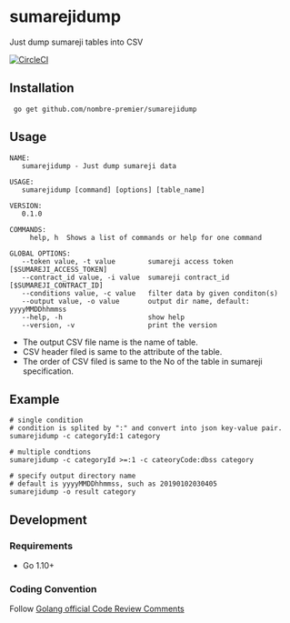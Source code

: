 # sumarejidump

Just dump sumareji tables into CSV

[![CircleCI](https://circleci.com/gh/nombre-premier/sumarejidump/tree/master.svg?style=svg)](https://circleci.com/gh/nombre-premier/sumarejidump/tree/master)


## Installation

```
 go get github.com/nombre-premier/sumarejidump
```

## Usage

```
NAME:
   sumarejidump - Just dump sumareji data

USAGE:
   sumarejidump [command] [options] [table_name]

VERSION:
   0.1.0

COMMANDS:
     help, h  Shows a list of commands or help for one command

GLOBAL OPTIONS:
   --token value, -t value        sumareji access token [$SUMAREJI_ACCESS_TOKEN]
   --contract_id value, -i value  sumareji contract_id [$SUMAREJI_CONTRACT_ID]
   --conditions value, -c value   filter data by given conditon(s)
   --output value, -o value       output dir name, default: yyyyMMDDhhmmss
   --help, -h                     show help
   --version, -v                  print the version
```

- The output CSV file name is the name of table.
- CSV header filed is same to the attribute of the table.
- The order of CSV filed is same to the No of the table in sumareji specification.

## Example

```
# single condition
# condition is splited by ":" and convert into json key-value pair.
sumarejidump -c categoryId:1 category

# multiple condtions
sumarejidump -c categoryId >=:1 -c cateoryCode:dbss category

# specify output directory name
# default is yyyyMMDDhhmmss, such as 20190102030405
sumarejidump -o result category
```


## Development
### Requirements
- Go 1.10+

### Coding Convention
Follow [Golang official Code Review Comments](https://github.com/golang/go/wiki/CodeReviewComments)
